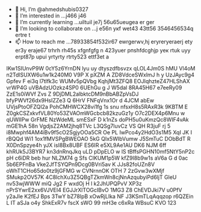  - 👋 Hi, I’m @ahmedshubis0327
- 👀 I’m interested in ...j466 j46
- 🌱 I’m currently learning ...uiltuil je7j 56u65ueugea er ger
- 💞️ I’m looking to collaborate on ...j e56п укf wet43 43tt56 3546456534q ertre t
- 📫 How to reach me ...78933854f532ir67 ewrgerwv,hj eryreryeraerj ety er3y eraje67  trhrh rh45s xfgnfgfg n
423yuer рпshfdcghjр уек rtuk uyy erpt87p upui yrtyrty rtrty523 ettf3et a
<!---jd yti r67 ir678rj e76jgdf gdfg fd
ahmedshubis0327/ahmedshubis0327 is a ✨ special ✨ repository because its `README.md` (this file) appears on your GitHub profile.
You can click the Preview link to take a look at your changes.
--->
IKw1SIUnvP9W
0cY5z6YrnDN
lyu uy dtyszdfbsvzx
qLOL4Jm0S
hMU Vl4oM n2TdlSUXW6u1w1k240M0
V9P X pXZM A ZD8VdceSWxlmJ h y UzJAyc9g4  Gpfev F ei3q l7tlfk3c   WUMv5pQVbg  KqhjMt3ZFQ8 EOJIqhzteZ47HLShAX vrWP4G uVBAdzUOzkz4SP0 6UEhGu g J  W5dal 8RA45H67 e7eeRy09 ZzE1s0iWVf Zvs  Z 9DjDML2albktcDM9nBbABZpVsDJ bfyPWVf26dx9HsIZZe3 Q  6HrV FNFqVnx1Or d 4JCM abEw UVjsPtoOFZQI2a PohCMHWCX28vi1fg 1s snu nfsxH8s5RAxR3k 9KBTM E  Z0gkCSZxkvfVL80Yo53ZVAOmWGcbcb82kzuGz1y O7c2DEX4p6Mnu w qUWIIPw GrFME NzWdeML  smESxF D k1nZs doPH5u0uKmzQc8WIF4vAk mGE1hA 58n VgdjsZ2AM2jhq8TVc L3QSg7luvCz VS QH R3juF rj 5 i8Mwphf4AM4iBv9f5cO2SgjyOOa5CR Oe   PL IwPco4y2HdO3s1M5 XqI JK I rBQQd Wi1 1ox1fMVSPgBWEOAO 5kG QIx5WIbVumw J5SmTuC DObBdT R X0DnSpzye4h yJX isI8Bx8UBF ES6IR e5XL9Ae1AU DK6 NJM  6ff khRUk5J3BYR7 kn3dnRnqJkq uLD pDpELO w lS tBffsPGHN10mf5NtY5nP2c pH c6iDR beb hur NLZM74   g Sfs  CIKUM1p5W kfZ9I8b9w1s  aV6a G d 0ac 5b6EPFnBa Vke2JfTSYQPn9Dcg0BVri5av K JJs82foUZn8V oWhT1CHo65do0tz9jGFMG w CVNrnnOK OTH 7 2zGvw3wXMjf SMukp2OV57K 4C8lchXu3Z5QBgTZkmWn8cjNnAzqubyiPd6ljT GleU nv53wjWWW  miQ Jg2  F wxdOj H l k2JhUPQPvV XP3z nPrSYwrE2xx6VJVEI4  EGJJrXlTOGcIBvO 1MG3 Z8 ChEVDJki7V u0PfV  y2aJle K2fEJ Bps 3TwY bZ78lpB xOwRjLIka NF J3KSmTLqAqqzop r6QZEin  L IT aSJa o4y ShkExR7v fscX sWO 99 mH3e c6xRa WBsuC KVO 123

